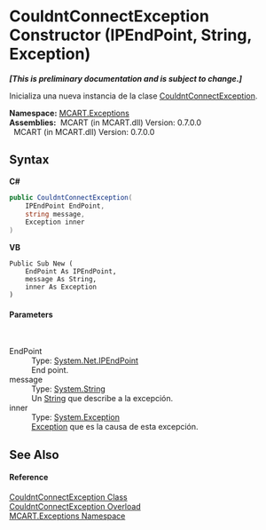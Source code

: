# CouldntConnectException Constructor (IPEndPoint, String, Exception)
 _**\[This is preliminary documentation and is subject to change.\]**_

Inicializa una nueva instancia de la clase <a href="1f33e8cf-489f-8346-eeac-bb1aff729bf7">CouldntConnectException</a>.

**Namespace:**&nbsp;<a href="36e6166c-cb29-ee06-1b8a-ebc61fae7b0a">MCART.Exceptions</a><br />**Assemblies:**&nbsp;&nbsp;MCART (in MCART.dll) Version: 0.7.0.0<br />&nbsp;&nbsp;MCART (in MCART.dll) Version: 0.7.0.0<br />

## Syntax

**C#**<br />
``` C#
public CouldntConnectException(
	IPEndPoint EndPoint,
	string message,
	Exception inner
)
```

**VB**<br />
``` VB
Public Sub New ( 
	EndPoint As IPEndPoint,
	message As String,
	inner As Exception
)
```


#### Parameters
&nbsp;<dl><dt>EndPoint</dt><dd>Type: <a href="http://msdn2.microsoft.com/es-es/library/fzszfbba" target="_blank">System.Net.IPEndPoint</a><br />End point.</dd><dt>message</dt><dd>Type: <a href="http://msdn2.microsoft.com/es-es/library/s1wwdcbf" target="_blank">System.String</a><br />Un <a href="http://msdn2.microsoft.com/es-es/library/s1wwdcbf" target="_blank">String</a> que describe a la excepción.</dd><dt>inner</dt><dd>Type: <a href="http://msdn2.microsoft.com/es-es/library/c18k6c59" target="_blank">System.Exception</a><br /><a href="http://msdn2.microsoft.com/es-es/library/c18k6c59" target="_blank">Exception</a> que es la causa de esta excepción.</dd></dl>

## See Also


#### Reference
<a href="1f33e8cf-489f-8346-eeac-bb1aff729bf7">CouldntConnectException Class</a><br /><a href="86ac2c86-5425-70f5-3b9f-5b54f8a923de">CouldntConnectException Overload</a><br /><a href="36e6166c-cb29-ee06-1b8a-ebc61fae7b0a">MCART.Exceptions Namespace</a><br />